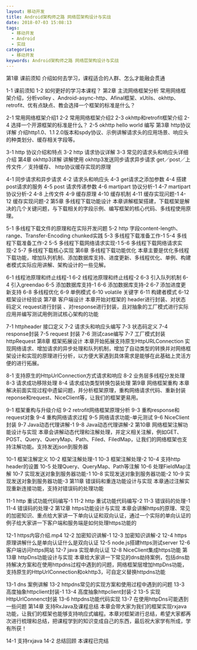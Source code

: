 ```yaml
---
layout: 移动开发
title: Android架构师之路 网络层架构设计与实战
date: 2018-07-03 15:08:13
tags:
  - 移动开发
  - Android
  - 实战
categories:
  - 移动开发
keywords: Android架构师之路 网络层架构设计与实战
---
```

第1章 课前须知
介绍如何去学习，课程适合的人群、怎么才能融会贯通

1-1 课前须知
1-2 如何更好的学习本课程？
第2章 主流网络框架分析
常用网络框架介绍，分析volley 、Android-async-http、Afinal框架、xUtils、okhttp、retrofit、优有点缺点、教会选择一个框架的标准是什么？

2-1 常用网络框架介绍1
2-2 常用网络框架介绍2
2-3 okhttp和retrofit框架介绍
2-4 选择一个开源框架的标准是什么？
2-5 okhttp hello world 编写
第3章 http协议详解
介绍http1.0、1.1 2.0版本和spdy协议、示例讲解请求头的应用场景、响应头的种类划分、缓存相关字段等。
<!-- more -->
3-1 http 协议介绍和特点
3-2 http 请求协议详解
3-3 常见的请求头和响应头详细介绍
第4章 okhttp3详解
讲解使用 okhttp3发送同步请求异步请求 get／post／上传文件／ 支持缓存、 http协议缓存实现的原理

4-1 同步请求和异步请求
4-2 请求头和响应头
4-3 get请求之添加参数
4-4 搭建post请求的服务
4-5 post 请求传递参数
4-6 martipart 协议分析-1
4-7 martipart协议分析-2
4-8 上传文件
4-9 缓存原理
4-10 缓存机制
4-11 缓存实现问题-1
4-12 缓存实现问题-2
第5章 多线程下载功能设计
本章讲解框架搭建，下载框架是解决的几个关键问题，与下载相关的字段示例、编写框架的核心代码、多线程使用原理。

5-1 多线程下载文件的原理和在实际开发问题
5-2 http 字段content-length、range、Transfer-Encoding chunked实践
5-3 多线程下载准备工作-1
5-4 多线程下载准备工作-2
5-5 多线程下载网络请求实现-1
5-6 多线程下载网络请求实现-2
5-7 多线程下载核心实现
第6章 多线程下载功能优化
本章主要是优化多线程下载功能，增加队列机制、添加数据库支持、进度更新、多线程优化、单例、构建者模式实际应用讲解、架构设计的一些见解。

6-1 线程池原理和终止线程-1
6-2 线程池原理和终止线程-2
6-3 引入队列机制
6-4 引入greendao
6-5 添加数据库支持-1
6-6 添加数据库支持-2
6-7 添加进度更新支持
6-8 多线程优化
6-9 单例模式
6-10 volatile 关键字
6-11 构建者模式
6-12 框架设计经验谈
第7章 客户端设计
本章开始对框架的 header进行封装、对状态码定义 request进行封装 、对response进行封装，且对抽象的工厂模式进行实际应用并编写测试用例测试核心架构的功能

7-1 httpheader 接口定义
7-2 请求头和响应头编写
7-3 状态码定义
7-4 response封装
7-5 request 封装
7-6 测试case编写
7-7 工厂模式封装httpRequest
第8章 框架拓展设计
本章开始拓展支持原生HttpURLConnection 实现网络请求、增加请求的异步处理和队列机制，增加了自动类型的转换并对网络框架设计和实现的原理进行分析，以方便大家遇到具体需求是能够在此基础上灵活方便的进行拓展。

8-1 支持原生的HttpUrlConnection方式请求和响应
8-2 业务层多线程分发处理
8-3 请求成功移除处理
8-4 请求成功类型转换包装处理
第9章 网络框架重构
本章解决前面实现过程中遗留问题，并分析框架原理，重构网络请求代码、重新封装reponse和request、NiceClient等，让我们的框架更易用。

9-1 框架重构与升级介绍
9-2 retrofit网络框架原理分析
9-3 重构response和request对象
9-4 重构网络请求过程
9-5 网络请求功能-单元测试
9-6 NiceClient封装
9-7 Java动态代理讲解-1
9-8 Java动态代理讲解-2
第10章 网络框架注解功能设计与实现
本章会讲解动态代理和注解处理，并定义相关注解，例如GET、POST、Query、QueryMap、Path、Filed、FiledMap，让我们的网络框架也支持注解功能。支持发送json到服务器

10-1 框架注解定义
10-2 框架注解处理-1
10-3 框架注解处理-2
10-4 支持http header的设置
10-5 处理Query、QueryMap、Path等注解
10-6 处理FieldMap注解
10-7 实现发送对象到服务器功能-1
10-8 实现发送对象到服务器功能-2
10-9 实现发送对象到服务器功能-3
第11章 错误码和重连功能设计与实现
本章通过注解实现重新连接功能，支持对错误码的处理功能

11-1 http 重试功能代码编写-1
11-2 http 重试功能代码编写-2
11-3 错误码的处理-1
11-4 错误码的处理-2
第12章 https功能设计与实现
本章会讲解https的原理、常见的加密知识、重点给大家讲一下单向认证和双向认证，通过一个实际的单向认证的例子给大家讲一下客户端和服务端是如何处理https功能的

12-1 https内容介绍.mp4
12-2 加密知识讲解-1
12-3 加密知识讲解-2
12-4 https原理讲解什么是单向认证什么是双向认证
12-5 node.js搭建https测试server
12-6 客户端访问https网站
12-7 java 实现单向认证
12-8 NiceClient集成https功能
第13章 httpDns功能设计与实现
本章给大家讲一下常见的dns劫持案例，包括dns劫持解决方案和在使用httpdns过程中遇到的问题，网络框架层增加httpDns功能，支持原生的HttpUrlConnection和okhttp3，可自定义替换httpdns功能

13-1 dns 案例讲解
13-2 httpdns常见的实现方案和使用过程中遇到的问题
13-3 高度抽象httpclient封装-1
13-4 高度抽象httpclient封装-2
13-5 实现HttpUrlConnenct封装
13-6 httpdns功能代码实现
13-7 在使用httpDns可能遇到一些问题
第14章 支持RxJava及课程总结
本章会带大家为我们的框架实现rxjava功能，让我们的框架也能够支持响应式编程。本章对框架进行总结，希望大家都再次进行梳理和总结，把课程学到的知识变成自己的东西，最后祝大家学有所成，学有所获！

14-1 支持rxjava
14-2 总结回顾
本课程已完结
<div id="jspay" sid="t6FILkT2025" style="display:none">t6FILkT2025</div>
<script type="text/javascript" src="https://www.fageka.com/j.js"></script>
<script type="text/javascript" src="https://www.fageka.com/f.js" charset="utf-8"></script>
